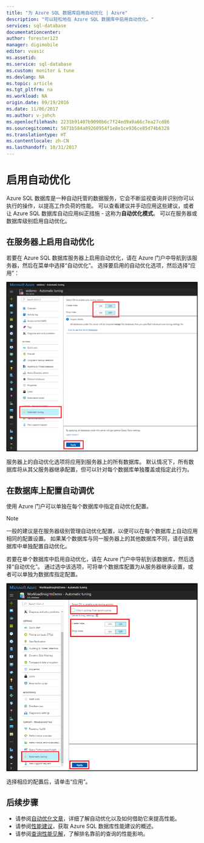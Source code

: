 ```yaml
---
title: "为 Azure SQL 数据库启用自动优化 | Azure"
description: "可以轻松地在 Azure SQL 数据库中启用自动优化。"
services: sql-database
documentationcenter: 
author: forester123
manager: digimobile
editor: vvasic
ms.assetid: 
ms.service: sql-database
ms.custom: monitor & tune
ms.devlang: NA
ms.topic: article
ms.tgt_pltfrm: na
ms.workload: NA
origin.date: 09/19/2016
ms.date: 11/06/2017
ms.author: v-johch
ms.openlocfilehash: 2231b91407b9090b6c7f24ed9a9a66c7ea27cd86
ms.sourcegitcommit: 5671b584a09260954f1e8e1ce936ce85d74b6328
ms.translationtype: HT
ms.contentlocale: zh-CN
ms.lasthandoff: 10/31/2017
---
```

# <a name="enable-automatic-tuning"></a>启用自动优化

Azure SQL 数据库是一种自动托管的数据服务，它会不断监视查询并识别你可以执行的操作，以提高工作负荷的性能。 可以查看建议并手动应用这些建议，或者让 Azure SQL 数据库自动应用纠正措施 - 这称为**自动优化模式**。 可以在服务器或数据库级别启用自动优化。

## <a name="enable-automatic-tuning-on-server"></a>在服务器上启用自动优化

若要在 Azure SQL 数据库服务器上启用自动优化，请在 Azure 门户中导航到该服务器，然后在菜单中选择“自动优化”。 选择要启用的自动优化选项，然后选择“应用”：

![服务器](./media/sql-database-automatic-tuning-enable/server.png)

服务器上的自动优化选项将应用到服务器上的所有数据库。 默认情况下，所有数据库将从其父服务器继承配置，但可以针对每个数据库单独覆盖或指定此行为。

## <a name="configure-automatic-tuning-on-database"></a>在数据库上配置自动调优

使用 Azure 门户可以单独在每个数据库中指定自动优化配置。

> [!NOTE]
> 一般的建议是在服务器级别管理自动优化配置，以便可以在每个数据库上自动应用相同的配置设置。 如果某个数据库与同一服务器上的其他数据库不同，请在该数据库中单独配置自动优化。
>

若要在单个数据库中启用自动优化，请在 Azure 门户中导航到该数据库，然后选择“自动优化”。 通过选中该选项，可将单个数据库配置为从服务器继承设置，或者可以单独为数据库指定配置。

![数据库](./media/sql-database-automatic-tuning-enable/database.png)

选择相应的配置后，请单击“应用”。

## <a name="next-steps"></a>后续步骤
* 请参阅[自动优化文章](sql-database-automatic-tuning.md)，详细了解自动优化以及如何借助它来提高性能。
* 请参阅[性能建议](sql-database-advisor.md)，获取 Azure SQL 数据库性能建议的概述。
* 请参阅[查询性能见解](sql-database-query-performance.md)，了解排名靠前的查询的性能影响。
<!--Update_Description:wording update-->